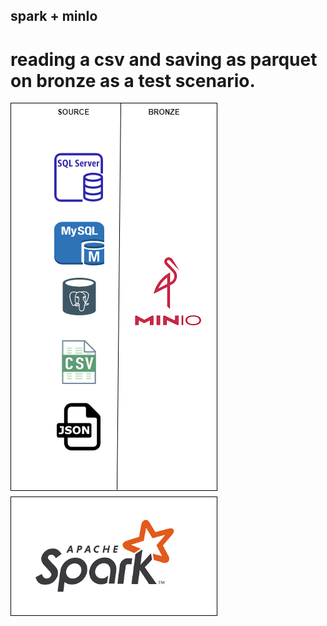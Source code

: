 ## spark + minIo

# reading a csv and saving as parquet on bronze as a test scenario.


![Screenshot](Spark+Minio.png)


